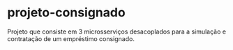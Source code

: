 # projeto-consignado
Projeto que consiste em 3 microsserviços desacoplados para a simulação e contratação de um empréstimo consignado.
